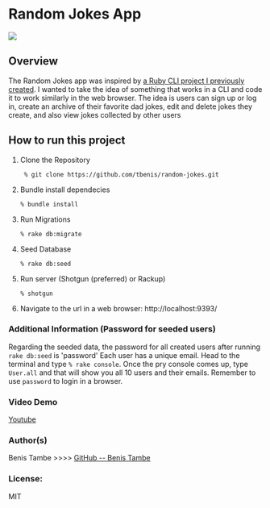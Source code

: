 # Random Jokes App
![](https://phase2-images.s3.amazonaws.com/random-jokes.png)


## Overview

The Random Jokes app was inspired by [a Ruby CLI project I previously created](https://github.com/tbenis/random_jokes). I wanted to take the idea of something that works in a CLI and code it to work similarly in the web browser. 
The idea is users can sign up or log in, create an archive of their favorite dad jokes, edit and delete jokes they create, and also view jokes collected by other users

## How to run this project
1. Clone the Repository
    ``` 
     % git clone https://github.com/tbenis/random-jokes.git
    ```
2. Bundle install dependecies
    ``` 
    % bundle install
   ```
3. Run Migrations
    ``` 
    % rake db:migrate
   ```
   <!--
    you should see something like this:
        ![](https://phase2-images.s3.amazonaws.com/Screen+Shot+2021-04-30+at+7.20.03+AM.png)
    
    If you do not see a message that looks like the one above in the terminal, that means migrations did not work. Delete the 'development.sqlite' file in the 'db' folder and try ```rake db:migrate``` again.
    ![](https://phase2-images.s3.amazonaws.com/Screen+Shot+2021-04-30+at+7.18.44+AM.png) -->

4. Seed Database
    ``` 
    % rake db:seed
   ```
5. Run server (Shotgun (preferred) or Rackup)
    ``` 
   % shotgun
   ```
6. Navigate to the url in a web browser:
    http://localhost:9393/

### Additional Information (Password for seeded users)
Regarding the seeded data, the password for all created users after running ```rake db:seed```  is 'password'
Each user has a unique email. Head to the terminal and type ```% rake console```. Once the pry console comes up, type ```User.all```  and that will show you all 10 users and their emails. Remember to use ```password``` to login in a browser.



### Video Demo
<a href="https://www.youtube.com/watch?v=juoTqJ3lNx8" target="_blank">Youtube</a>

### Author(s)
 Benis Tambe >>>> [GitHub -- Benis Tambe](https://github.com/tbenis)
### License:
MIT